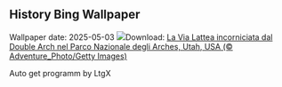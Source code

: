 ## History Bing Wallpaper
Wallpaper date: 2025-05-03
![](https://www.bing.com/th?id=OHR.ArchesGalaxy_IT-IT2041220241_UHD.jpg&w=1000)Download: [La Via Lattea incorniciata dal Double Arch nel Parco Nazionale degli Arches, Utah, USA (© Adventure_Photo/Getty Images)](https://www.bing.com/th?id=OHR.ArchesGalaxy_IT-IT2041220241_UHD.jpg)

Auto get programm by LtgX
